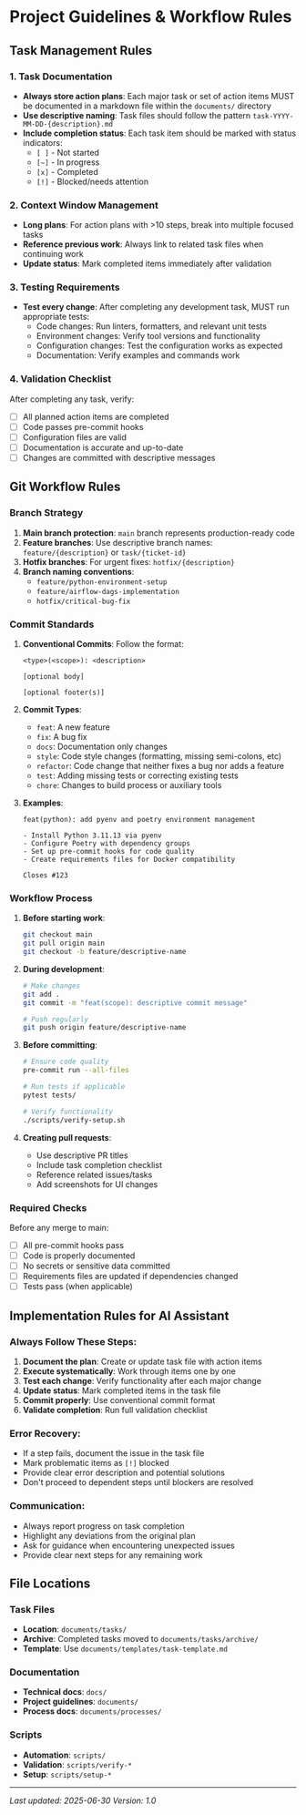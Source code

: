 # Project Guidelines & Workflow Rules

## Task Management Rules

### 1. Task Documentation
- **Always store action plans**: Each major task or set of action items MUST be documented in a markdown file within the `documents/` directory
- **Use descriptive naming**: Task files should follow the pattern `task-YYYY-MM-DD-{description}.md`
- **Include completion status**: Each task item should be marked with status indicators:
  - `[ ]` - Not started
  - `[~]` - In progress
  - `[x]` - Completed
  - `[!]` - Blocked/needs attention

### 2. Context Window Management
- **Long plans**: For action plans with >10 steps, break into multiple focused tasks
- **Reference previous work**: Always link to related task files when continuing work
- **Update status**: Mark completed items immediately after validation

### 3. Testing Requirements
- **Test every change**: After completing any development task, MUST run appropriate tests:
  - Code changes: Run linters, formatters, and relevant unit tests
  - Environment changes: Verify tool versions and functionality
  - Configuration changes: Test the configuration works as expected
  - Documentation: Verify examples and commands work

### 4. Validation Checklist
After completing any task, verify:
- [ ] All planned action items are completed
- [ ] Code passes pre-commit hooks
- [ ] Configuration files are valid
- [ ] Documentation is accurate and up-to-date
- [ ] Changes are committed with descriptive messages

## Git Workflow Rules

### Branch Strategy
1. **Main branch protection**: `main` branch represents production-ready code
2. **Feature branches**: Use descriptive branch names: `feature/{description}` or `task/{ticket-id}`
3. **Hotfix branches**: For urgent fixes: `hotfix/{description}`
4. **Branch naming conventions**:
   - `feature/python-environment-setup`
   - `feature/airflow-dags-implementation`
   - `hotfix/critical-bug-fix`

### Commit Standards
1. **Conventional Commits**: Follow the format:
   ```
   <type>(<scope>): <description>

   [optional body]

   [optional footer(s)]
   ```

2. **Commit Types**:
   - `feat`: A new feature
   - `fix`: A bug fix
   - `docs`: Documentation only changes
   - `style`: Code style changes (formatting, missing semi-colons, etc)
   - `refactor`: Code change that neither fixes a bug nor adds a feature
   - `test`: Adding missing tests or correcting existing tests
   - `chore`: Changes to build process or auxiliary tools

3. **Examples**:
   ```
   feat(python): add pyenv and poetry environment management

   - Install Python 3.11.13 via pyenv
   - Configure Poetry with dependency groups
   - Set up pre-commit hooks for code quality
   - Create requirements files for Docker compatibility

   Closes #123
   ```

### Workflow Process
1. **Before starting work**:
   ```bash
   git checkout main
   git pull origin main
   git checkout -b feature/descriptive-name
   ```

2. **During development**:
   ```bash
   # Make changes
   git add .
   git commit -m "feat(scope): descriptive commit message"

   # Push regularly
   git push origin feature/descriptive-name
   ```

3. **Before committing**:
   ```bash
   # Ensure code quality
   pre-commit run --all-files

   # Run tests if applicable
   pytest tests/

   # Verify functionality
   ./scripts/verify-setup.sh
   ```

4. **Creating pull requests**:
   - Use descriptive PR titles
   - Include task completion checklist
   - Reference related issues/tasks
   - Add screenshots for UI changes

### Required Checks
Before any merge to main:
- [ ] All pre-commit hooks pass
- [ ] Code is properly documented
- [ ] No secrets or sensitive data committed
- [ ] Requirements files are updated if dependencies changed
- [ ] Tests pass (when applicable)

## Implementation Rules for AI Assistant

### Always Follow These Steps:
1. **Document the plan**: Create or update task file with action items
2. **Execute systematically**: Work through items one by one
3. **Test each change**: Verify functionality after each major change
4. **Update status**: Mark completed items in the task file
5. **Commit properly**: Use conventional commit format
6. **Validate completion**: Run full validation checklist

### Error Recovery:
- If a step fails, document the issue in the task file
- Mark problematic items as `[!]` blocked
- Provide clear error description and potential solutions
- Don't proceed to dependent steps until blockers are resolved

### Communication:
- Always report progress on task completion
- Highlight any deviations from the original plan
- Ask for guidance when encountering unexpected issues
- Provide clear next steps for any remaining work

## File Locations

### Task Files
- **Location**: `documents/tasks/`
- **Archive**: Completed tasks moved to `documents/tasks/archive/`
- **Template**: Use `documents/templates/task-template.md`

### Documentation
- **Technical docs**: `docs/`
- **Project guidelines**: `documents/`
- **Process docs**: `documents/processes/`

### Scripts
- **Automation**: `scripts/`
- **Validation**: `scripts/verify-*`
- **Setup**: `scripts/setup-*`

---

*Last updated: 2025-06-30*
*Version: 1.0*
